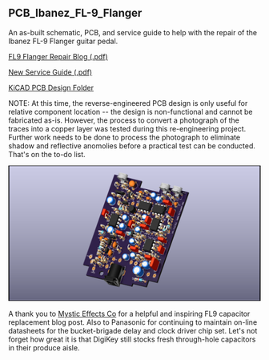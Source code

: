 ## PCB_Ibanez_FL-9_Flanger
 An as-built schematic, PCB, and service guide to help with the repair of the Ibanez FL-9 Flanger guitar pedal.
 
 [FL9 Flanger Repair Blog (.pdf)](https://github.com/CedarGroveStudios/PCB_Ibanez_FL-9_Flanger/blob/main/docs/repair_blog/Ibanez_FL9_Flanger_Repair_Blog.pdf)

 [New Service Guide (.pdf)](https://github.com/CedarGroveStudios/PCB_Ibanez_FL-9_Flanger/blob/main/docs/new_service_guide/Ibanez_FL9_Service_Guide.pdf)
 
 [KiCAD PCB Design Folder](https://github.com/CedarGroveStudios/PCB_Ibanez_FL-9_Flanger/tree/main/PCB)

 NOTE: At this time, the reverse-engineered PCB design is only useful for relative component location -- the design is non-functional and cannot be fabricated as-is. However, the process to convert a photograph of the traces into a copper layer was tested during this re-engineering project. Further work needs to be done to process the photograph to eliminate shadow and reflective anomolies before a practical test can be conducted. That's on the to-do list.

![PCB 3D rendered view](https://github.com/CedarGroveStudios/PCB_Ibanez_FL-9_Flanger/blob/main/PCB/Ibanez_FL-9_glam_top.png)

A thank you to [Mystic Effects Co](https://mysticeffectsco.com) for a helpful and inspiring FL9 capacitor replacement blog post. Also to Panasonic for continuing to maintain on-line datasheets for the bucket-brigade delay and clock driver chip set. Let's not forget how great it is that DigiKey still stocks fresh through-hole capacitors in their produce aisle.
